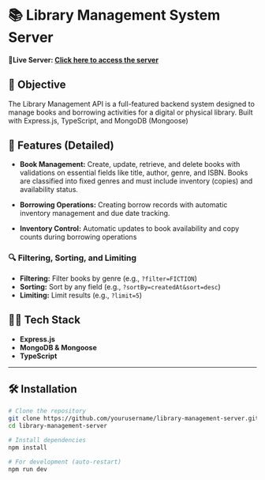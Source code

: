 # 📚 Library Management System Server

#### 🚀**Live Server:** [Click here to access the server](https://library-management-system-server-tau-snowy.vercel.app/)

## 🎯 Objective

The Library Management API is a full-featured backend system designed to manage books and borrowing activities for a digital or physical library. Built with Express.js, TypeScript, and MongoDB (Mongoose)

## 🚀 Features (Detailed)

- **Book Management:** Create, update, retrieve, and delete books with validations on essential fields like title, author, genre, and ISBN. Books are classified into fixed genres and must include inventory (copies) and availability status.

- **Borrowing Operations:** Creating borrow records with automatic inventory management and due date tracking.

- **Inventory Control:** Automatic updates to book availability and copy counts during borrowing operations

### 🔍 Filtering, Sorting, and Limiting

- **Filtering:** Filter books by genre (e.g., `?filter=FICTION`)
- **Sorting:** Sort by any field (e.g., `?sortBy=createdAt&sort=desc`)
- **Limiting:** Limit results (e.g., `?limit=5`)

## 🧑‍💻 Tech Stack

- **Express.js**
- **MongoDB & Mongoose**
- **TypeScript**

---

## 🛠 Installation

```bash
# Clone the repository
git clone https://github.com/yourusername/library-management-server.git
cd library-management-server

# Install dependencies
npm install

# For development (auto-restart)
npm run dev
```
